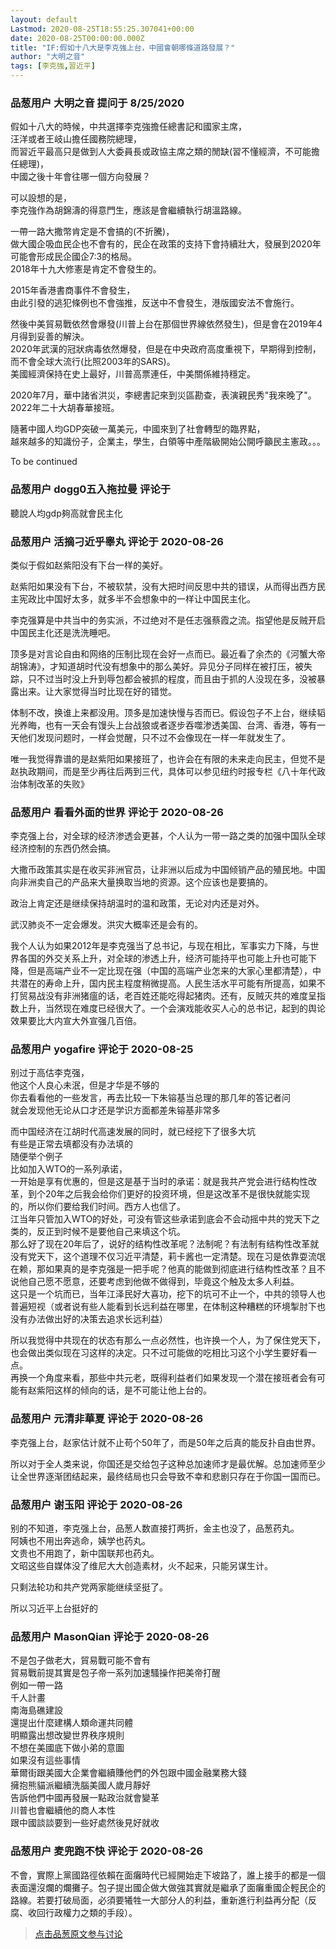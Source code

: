 ```yaml
---
layout: default
Lastmod: 2020-08-25T18:55:25.307041+00:00
date: 2020-08-25T00:00:00.000Z
title: "IF:假如十八大是李克強上台，中國會朝哪條道路發展？"
author: "大明之音"
tags: [李克強,習近平]
---
```



### 品葱用户 **大明之音** 提问于 8/25/2020
    
假如十八大的時候，中共選擇李克強擔任總書記和國家主席，  
汪洋或者王岐山擔任國務院總理，  
而習近平最高只是做到人大委員長或政協主席之類的閒缺(習不懂經濟，不可能擔任總理)，  
中國之後十年會往哪一個方向發展？  
  
可以設想的是，  
李克強作為胡錦濤的得意門生，應該是會繼續執行胡溫路線。  
  
一帶一路大撒幣肯定是不會搞的(不折騰)，  
做大國企吸血民企也不會有的，民企在政策的支持下會持續壯大，發展到2020年可能會形成民企國企7:3的格局。  
2018年十九大修憲是肯定不會發生的。  
  
2015年香港書商事件不會發生，  
由此引發的逃犯條例也不會強推，反送中不會發生，港版國安法不會施行。  
  
然後中美貿易戰依然會爆發(川普上台在那個世界線依然發生)，但是會在2019年4月得到妥善的解決。  
2020年武漢的冠狀病毒依然爆發，但是在中央政府高度重視下，早期得到控制，而不會全球大流行(比照2003年的SARS)。  
美國經濟保持在史上最好，川普高票連任，中美關係維持穩定。  
  
2020年7月，華中諸省洪災，李總書記來到災區勘查，表演親民秀"我來晚了"。  
2022年二十大胡春華接班。  
  
隨著中國人均GDP突破一萬美元，中國來到了社會轉型的臨界點，  
越來越多的知識份子，企業主，學生，白領等中產階級開始公開呼籲民主憲政。。。  
  
To be continued
    
                

### 品葱用户 **dogg0五入拖拉曼** 评论于 
        
聽說人均gdp夠高就會民主化
        
                

### 品葱用户 **活摘刁近乎睾丸** 评论于 2020-08-26
        
类似于假如赵紫阳没有下台一样的美好。  
  
赵紫阳如果没有下台，不被软禁，没有大把时间反思中共的错误，从而得出西方民主宪政比中国好太多，就多半不会想象中的一样让中国民主化。  
  
李克强算是中共当中的务实派，不过绝对不是任志强蔡霞之流。指望他是反贼开启中国民主化还是洗洗睡吧。  
  
顶多是对言论自由和网络的压制比现在会好一点而已。最近看了余杰的《河蟹大帝胡锦涛》，才知道胡时代没有想象中的那么美好。异见分子同样在被打压，被失踪，只不过当时没上升到辱包都会被抓的程度，而且由于抓的人没现在多，没被暴露出来。让大家觉得当时比现在好的错觉。  
  
体制不改，换谁上来都没用。顶多是加速快慢与否而已。假设包子不上台，继续韬光养晦，也有一天会有馒头上台战狼或者逐步吞噬渗透美国、台湾、香港，等有一天他们发现问题时，一样会觉醒，只不过不会像现在一样一年就发生了。  
  
唯一我觉得靠谱的是赵紫阳如果接班了，也许会在有限的未来走向民主，但觉不是赵执政期间，而是至少再往后两到三代，具体可以参见纽约时报专栏《八十年代政治体制改革的失败》
        
                

### 品葱用户 **看看外面的世界** 评论于 2020-08-26
        
李克强上台，对全球的经济渗透会更甚，个人认为一带一路之类的加强中国队全球经济控制的东西仍然会搞。  
  
大撒币政策其实是在收买非洲官员，让非洲以后成为中国倾销产品的殖民地。中国向非洲卖自己的产品来大量换取当地的资源。这个应该也是要搞的。  
  
政治上肯定还是继续保持胡温时的温和政策，无论对内还是对外。  
  
武汉肺炎不一定会爆发。洪灾大概率还是会有的。  
  
我个人认为如果2012年是李克强当了总书记，与现在相比，军事实力下降，与世界各国的外交关系上升，对全球的渗透上升，经济可能持平也可能上升也可能下降，但是高端产业不一定比现在强（中国的高端产业怎来的大家心里都清楚），中共潜在的寿命上升，国内民主程度稍微提高。人民生活水平可能有所提高，如果不打贸易战没有非洲猪瘟的话，老百姓还能吃得起猪肉。还有，反贼灭共的难度呈指数上升，当然现在难度已经很大了。一个会演戏能收买人心的总书记，起到的舆论效果要比大内宣大外宣强几百倍。
        
                

### 品葱用户 **yogafire** 评论于 2020-08-25
        
别过于高估李克强，  
他这个人良心未泯，但是才华是不够的  
你去看看他的一些发言，再去比较一下朱镕基当总理的那几年的答记者问  
就会发现他无论从口才还是学识方面都差朱镕基非常多  
  
而中国经济在江胡时代高速发展的同时，就已经挖下了很多大坑  
有些是正常去填都没有办法填的  
随便举个例子  
比如加入WTO的一系列承诺，  
一开始是享有优惠的，但是这是基于当时的承诺：就是我共产党会进行结构性改革，到个20年之后我会给你们更好的投资环境，但是这改革不是很快就能实现的，所以你们要给我们时间。西方人也信了。  
江当年只管加入WTO的好处，可没有管这些承诺到底会不会动摇中共的党天下之类的，反正到时候不是要他自己来填这个坑。  
那么好了现在20年后了，说好的结构性改革呢？法制呢？有法制有结构性改革就没有党天下，这个道理不仅习近平清楚，莉卡酱也一定清楚。现在习是依靠耍流氓在赖，那如果真的是李克强是一把手呢？他真的能做到彻底进行结构性改革？且不说他自己愿不愿意，还要考虑到他做不做得到，毕竟这个触及太多人利益。  
这只是一个坑而已，当年江泽民好大喜功，挖下的坑可不止一个，中共的领导人也普遍短视（或者说有些人能看到长远利益在哪里，在体制这种糟糕的环境掣肘下也没有办法做出好的决策去追求长远利益）  
  
所以我觉得中共现在的状态有那么一点必然性，也许换一个人，为了保住党天下，也会做出类似现在习这样的决定。只不过可能做的吃相比习这个小学生要好看一点。  
再换一个角度来看，那些中共元老，既得利益者们如果发现一个潜在接班者会有可能有赵紫阳这样的倾向的话，是不可能让他上台的。
        
                

### 品葱用户 **元清非華夏** 评论于 2020-08-26
        
李克强上台，赵家估计就不止苟个50年了，而是50年之后真的能反扑自由世界。  
  
所以对于全人类来说，你国还是交给包子这种总加速师才是最优解。总加速师至少让全世界逐渐团结起来，最终结局也只会导致不幸和悲剧只存在于你国一国而已。
        
                

### 品葱用户 **谢玉阳** 评论于 2020-08-26
        
别的不知道，李克强上台，品葱人数直接打两折，金主也没了，品葱药丸。  
阿姨也不用出奔逃命，姨学也药丸。  
文贵也不用跑了，新中国联邦也药丸。  
文昭这些自媒体没了维尼大大创造素材，火不起来，只能另谋生计。  
  
只剩法轮功和共产党两家能继续坚挺了。  
  
所以习近平上台挺好的
        
                

### 品葱用户 **MasonQian** 评论于 2020-08-26
        
不是包子做老大，貿易戰可能不會有  
貿易戰前提其實是包子帝一系列加速騷操作把美帝打醒  
例如一帶一路  
千人計畫  
南海島礁建設  
還提出什麼建構人類命運共同體  
明顯露出想改變世界秩序規則  
不想在美國底下做小弟的意圖  
如果沒有這些事情  
華爾街跟美國大企業會繼續賺他們的外包跟中國金融業務大錢  
擁抱熊貓派繼續洗腦美國人歲月靜好  
告訴他們中國再發展一點政治就會變革  
川普也會繼續他的商人本性  
跟中國談談要到一些好處然後見好就收
        
                

### 品葱用户 **麦兜跑不快** 评论于 2020-08-26
        
不會，實際上黨國路徑依賴在面癱時代已經開始走下坡路了，誰上接手的都是一個表面還沒爛的爛攤子。包子提出國企做大做強其實就是繼承了面癱重國企輕民企的路線。若要打破局面，必須要犧牲一大部分人的利益，重新進行利益再分配（反腐、收回行政權力之類的手段）。
        
                





> [点击品葱原文参与讨论](https://pincong.rocks/question/30268)


